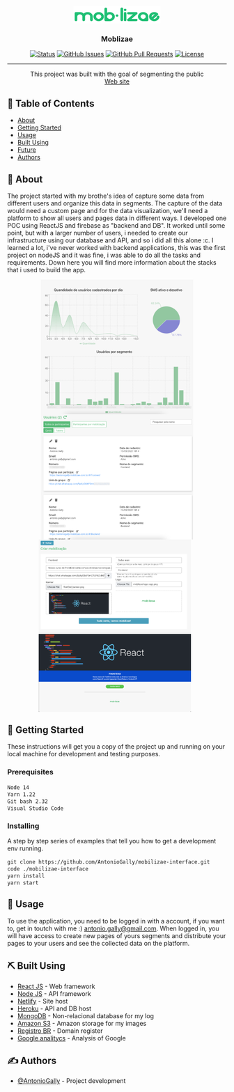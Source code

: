 <p align="center">
 <img width=200 src="./src/assets/images/defaultPageMoblizaeLogo.png" alt="Project logo">
</p>

<h3 align="center">Moblizae</h3>

<div align="center">

[![Status](https://img.shields.io/badge/status-active-success.svg)]()
[![GitHub Issues](https://img.shields.io/github/issues/AntonioGally/mobilizae-interface)](https://github.com/AntonioGally/mobilizae-interface/issues)
[![GitHub Pull Requests](https://img.shields.io/github/issues-pr/AntonioGally/mobilizae-interface)](https://github.com/AntonioGally/mobilizae-interface/pulls)
[![License](https://img.shields.io/badge/license-MIT-blue.svg)](/LICENSE)

</div>

---

<p align="center"> This project was built with the goal of segmenting the public <br/>
<a href="https://mobilizae.com.br/">Web site</a>
</p>

## 📝 Table of Contents

- [About](#about)
- [Getting Started](#getting_started)
- [Usage](#usage)
- [Built Using](#built_using)
- [Future](#future)
- [Authors](#authors)

## 🧐 About <a name = "about"></a>

The project started with my brothe's idea of capture some data from different users and organize this data in segments. The capture of the data would need a custom page and for the data visualization, we'll need a platform to show all users and pages data in different ways. I developed one POC using ReactJS and firebase as "backend and DB". It worked until some point, but with a larger number of users, i needed to create our infrastructure using our database and API, and so i did all this alone :c. I learned a lot, i've never worked with backend applications, this was the first project on nodeJS and it was fine, i was able to do all the tasks and requirements. Down here you will find more information about the stacks that i used to build the app.

<p style="width:100%; display: flex; flex-wrap:wrap; justify-content:center; align-items:center">
    <img width=350 src="./src/assets/images/defaultPageGraphsImage.png" alt="print01"/>
    <img width=350 src="./src/assets/images/defaulPageListUser.png" />
    <img width=350 style="margin-right:10px" src="./src/assets/images/defaultPageCreatePageImage.png" />
    <img width=350 style="margin-right:10px" src="./src/assets/images/readmePrint.png" />

</p>

## 🏁 Getting Started <a name = "getting_started"></a>

These instructions will get you a copy of the project up and running on your local machine for development and testing purposes.
### Prerequisites

```
Node 14
Yarn 1.22
Git bash 2.32
Visual Studio Code
```

### Installing

A step by step series of examples that tell you how to get a development env running.

```
git clone https://github.com/AntonioGally/mobilizae-interface.git
code ./mobilizae-interface
yarn install
yarn start
```
## 🎈 Usage <a name="usage"></a>

<p>
    To use the application, you need to be logged in with a account, if you want to, get in toutch with me :) <a href="mailto:antonio.gally@gmail.com">antonio.gally@gmail.com</a>. When logged in, you will have access to create new pages of yours segments and distribute your pages to your users and see the collected data on the platform.
</p>

## ⛏️ Built Using <a name = "built_using"></a>

- [React JS](https://pt-br.reactjs.org/) - Web framework
- [Node JS](https://nodejs.org/en/) - API framework
- [Netlify](https://www.netlify.com/) - Site host
- [Heroku](https://www.heroku.com/home) - API and DB host
- [MongoDB](https://www.mongodb.com/) - Non-relacional database for my log
- [Amazon S3](https://aws.amazon.com/pt/s3/) - Amazon storage for my images
- [Registro BR](https://registro.br/) - Domain register
- [Google analitycs](https://analytics.google.com/analytics/web/) - Analysis of Google



## ✍️ Authors <a name = "authors"></a>


- [@AntonioGally](https://github.com/AntonioGally) - Project development
